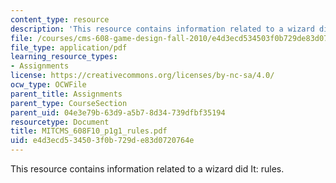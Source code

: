 ```yaml
---
content_type: resource
description: 'This resource contains information related to a wizard did It: rules.'
file: /courses/cms-608-game-design-fall-2010/e4d3ecd534503f0b729de83d0720764e_MITCMS_608F10_p1g1_rules.pdf
file_type: application/pdf
learning_resource_types:
- Assignments
license: https://creativecommons.org/licenses/by-nc-sa/4.0/
ocw_type: OCWFile
parent_title: Assignments
parent_type: CourseSection
parent_uid: 04e3e79b-63d9-a5b7-8d34-739dfbf35194
resourcetype: Document
title: MITCMS_608F10_p1g1_rules.pdf
uid: e4d3ecd5-3450-3f0b-729d-e83d0720764e
---
```

This resource contains information related to a wizard did It: rules.
